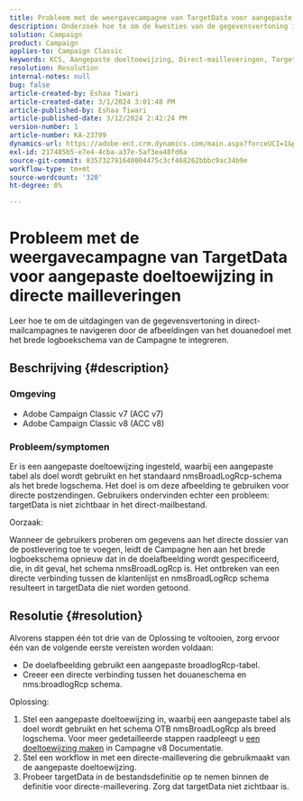 ```yaml
---
title: Probleem met de weergavecampagne van TargetData voor aangepaste doeltoewijzing in directe mailleveringen
description: Onderzoek hoe te om de kwesties van de gegevensvertoning in directe postleveringen met de afbeelding van het douanedoel problemen op te lossen gebruikend het brede logboekschema van de Campagne.
solution: Campaign
product: Campaign
applies-to: Campaign Classic
keywords: KCS, Aangepaste doeltoewijzing, Direct-mailleveringen, TargetData, Aangepaste tabel, OOTB, Breedtegelschema, Workflow, Maken van koppelingen, Campagne, Problemen oplossen
resolution: Resolution
internal-notes: null
bug: false
article-created-by: Eshaa Tiwari
article-created-date: 3/1/2024 3:01:48 PM
article-published-by: Eshaa Tiwari
article-published-date: 3/12/2024 2:42:24 PM
version-number: 1
article-number: KA-23799
dynamics-url: https://adobe-ent.crm.dynamics.com/main.aspx?forceUCI=1&pagetype=entityrecord&etn=knowledgearticle&id=661aa79b-dcd7-ee11-9078-6045bd006b25
exl-id: 217485b5-e7e4-4cba-a37e-5af3ea48fd6a
source-git-commit: 835732791640004475c3cf468262bbbc9ac34b9e
workflow-type: tm+mt
source-wordcount: '320'
ht-degree: 0%

---
```


# Probleem met de weergavecampagne van TargetData voor aangepaste doeltoewijzing in directe mailleveringen


Leer hoe te om de uitdagingen van de gegevensvertoning in direct-mailcampagnes te navigeren door de afbeeldingen van het douanedoel met het brede logboekschema van de Campagne te integreren.

## Beschrijving {#description}


### Omgeving

- Adobe Campaign Classic v7 (ACC v7)
- Adobe Campaign Classic v8 (ACC v8)


### Probleem/symptomen

Er is een aangepaste doeltoewijzing ingesteld, waarbij een aangepaste tabel als doel wordt gebruikt en het standaard nmsBroadLogRcp-schema als het brede logschema. Het doel is om deze afbeelding te gebruiken voor directe postzendingen. Gebruikers ondervinden echter een probleem: targetData is niet zichtbaar in het direct-mailbestand.

Oorzaak:

Wanneer de gebruikers proberen om gegevens aan het directe dossier van de postlevering toe te voegen, leidt de Campagne hen aan het brede logboekschema opnieuw dat in de doelafbeelding wordt gespecificeerd, die, in dit geval, het schema nmsBroadLogRcp is. Het ontbreken van een directe verbinding tussen de klantenlijst en nmsBroadLogRcp schema resulteert in targetData die niet worden getoond.


## Resolutie {#resolution}


Alvorens stappen één tot drie van de Oplossing te voltooien, zorg ervoor één van de volgende eerste vereisten worden voldaan:

- De doelafbeelding gebruikt een aangepaste broadlogRcp-tabel.
- Creeer een directe verbinding tussen het douaneschema en nms:broadlogRcp schema.


Oplossing:

1. Stel een aangepaste doeltoewijzing in, waarbij een aangepaste tabel als doel wordt gebruikt en het schema OTB nmsBroadLogRcp als breed logschema. Voor meer gedetailleerde stappen raadpleegt u [een doeltoewijzing maken](https://experienceleague.adobe.com/docs/campaign/campaign-v8/audience/add-profiles/target-mappings.html?lang=en#::text=Browse%20to%20Administration%20%3E%20Campagne%20Management,%2C%20email%2C%20address%2C%20etc) in Campagne v8 Documentatie.
2. Stel een workflow in met een directe-maillevering die gebruikmaakt van de aangepaste doeltoewijzing.
3. Probeer targetData in de bestandsdefinitie op te nemen binnen de definitie voor directe-maillevering. Zorg dat targetData niet zichtbaar is.
